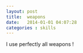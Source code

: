 ```yaml
---
layout: post
title:  weapons
date:   2014-01-01 04:07:28
categories : skills
---
```


I use perfectly all weapons !